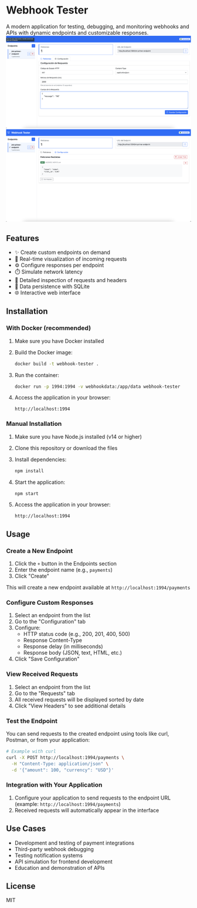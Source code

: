 # Webhook Tester

A modern application for testing, debugging, and monitoring webhooks and APIs with dynamic endpoints and customizable responses.
![Endpoints Panel](webhook1.png) ![Response Configuration](webhook2.png)

## Features

- ✨ Create custom endpoints on demand
- 🔄 Real-time visualization of incoming requests
- ⚙️ Configure responses per endpoint
- ⏱️ Simulate network latency
- 🔎 Detailed inspection of requests and headers
- 💾 Data persistence with SQLite
- 🌐 Interactive web interface

## Installation

### With Docker (recommended)

1. Make sure you have Docker installed

2. Build the Docker image:
   ```bash
   docker build -t webhook-tester .
   ```

3. Run the container:
   ```bash
   docker run -p 1994:1994 -v webhookdata:/app/data webhook-tester
   ```

4. Access the application in your browser:
   ```
   http://localhost:1994
   ```

### Manual Installation

1. Make sure you have Node.js installed (v14 or higher)

2. Clone this repository or download the files

3. Install dependencies:
   ```bash
   npm install
   ```

4. Start the application:
   ```bash
   npm start
   ```

5. Access the application in your browser:
   ```
   http://localhost:1994
   ```

## Usage

### Create a New Endpoint

1. Click the `+` button in the Endpoints section
2. Enter the endpoint name (e.g., `payments`)
3. Click "Create"

This will create a new endpoint available at `http://localhost:1994/payments`

### Configure Custom Responses

1. Select an endpoint from the list
2. Go to the "Configuration" tab
3. Configure:
    - HTTP status code (e.g., 200, 201, 400, 500)
    - Response Content-Type
    - Response delay (in milliseconds)
    - Response body (JSON, text, HTML, etc.)
4. Click "Save Configuration"

### View Received Requests

1. Select an endpoint from the list
2. Go to the "Requests" tab
3. All received requests will be displayed sorted by date
4. Click "View Headers" to see additional details

### Test the Endpoint

You can send requests to the created endpoint using tools like curl, Postman, or from your application:

```bash
# Example with curl
curl -X POST http://localhost:1994/payments \
  -H "Content-Type: application/json" \
  -d '{"amount": 100, "currency": "USD"}'
```

### Integration with Your Application

1. Configure your application to send requests to the endpoint URL (example: `http://localhost:1994/payments`)
2. Received requests will automatically appear in the interface

## Use Cases

- Development and testing of payment integrations
- Third-party webhook debugging
- Testing notification systems
- API simulation for frontend development
- Education and demonstration of APIs

## License

MIT